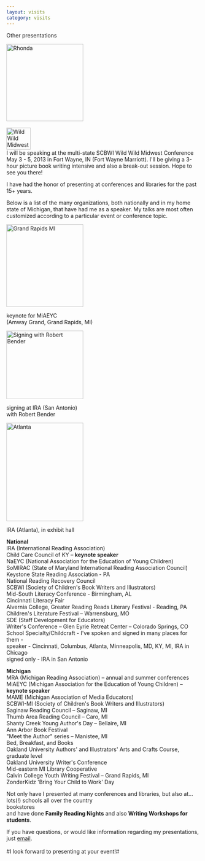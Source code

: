 ```yaml
---
layout: visits
category: visits
---
```


<p class="h1top">Other presentations</p>

<div id="visit_img"><img src="{{site.baseurl}}/img/visits_rgg_s.jpg" width="200" height="201" alt="Rhonda" /></div>
<br />
<div id="other_news">
<div id="visit_img_news"><img src="{{site.baseurl}}/img/visits_wildmidwest.jpg" width="63" height="57" alt="Wild Wild Midwest" /></div>
<p2 class="presentations">I will be speaking at the multi-state SCBWI Wild Wild Midwest Conference May 3 - 5, 2013 in Fort Wayne, IN (Fort Wayne Marriott). I'll be giving a 3-hour picture book writing intensive and also a break-out session. Hope to see you there!</p2></div>

I have had the honor of presenting at conferences and libraries for the past 15+ years.

Below is a list of the many organizations, both nationally and in my home state of Michigan, that have had me as a speaker. My talks are most often customized according to a particular event or conference topic.

<div id="sidepics">
<div id="visit_img_other"><img src="{{site.baseurl}}/img/visits_grandrapids.jpg" width="200" height="215" alt="Grand Rapids MI" /><br /><p class="caption_other">keynote for MiAEYC <br />(Amway Grand, Grand Rapids, MI)</p></div>
<div id="visit_img_other"><img src="{{site.baseurl}}/img/visits_bender.jpg" width="200" height="178" alt="Signing with Robert Bender" /><br /><p class="caption_other">signing at IRA (San Antonio) <br />with Robert Bender</p></div>
<div id="visit_img_other"><img src="{{site.baseurl}}/img/visits_atlanta.jpg" width="200" height="256" alt="Atlanta" /><br /><p class="caption">IRA (Atlanta), in exhibit hall</p></div>
</div>

__National__  
IRA (International Reading Association)  
Child Care Council of KY – __keynote speaker__  
NaEYC (National Association for the Education of Young Children)  
SoMIRAC (State of Maryland International Reading Association Council)  
Keystone State Reading Association - PA  
National Reading Recovery Council  
SCBWI (Society of Children's Book Writers and Illustrators)  
Mid-South Literacy Conference - Birmingham, AL  
Cincinnati Literacy Fair  
Alvernia College, Greater Reading Reads Literary Festival - Reading, PA  
Children's Literature Festival – Warrensburg, MO  
SDE (Staff Development for Educators)  
Writer's Conference – Glen Eyrie Retreat Center – Colorado Springs, CO  
School Specialty/Childcraft - I've spoken and signed in many places for them -  
<span class="indent">speaker - Cincinnati, Columbus, Atlanta, Minneapolis, MD, KY, MI, IRA in Chicago</span>  
<span class="indent">signed only - IRA in San Antonio</span>

__Michigan__  
MRA (Michigan Reading Association) – annual and summer conferences  
MiAEYC (Michigan Association for the Education of Young Children) – __keynote speaker__  
MAME (Michigan Association of Media Educators)  
SCBWI-MI (Society of Children's Book Writers and Illustrators)  
Saginaw Reading Council – Saginaw, MI  
Thumb Area Reading Council – Caro, MI  
Shanty Creek Young Author's Day – Bellaire, MI  
Ann Arbor Book Festival  
"Meet the Author" series – Manistee, MI  
Bed, Breakfast, and Books  
Oakland University Authors' and Illustrators' Arts and Crafts Course, graduate level  
Oakland University Writer's Conference  
Mid-eastern MI Library Cooperative  
Calvin College Youth Writing Festival – Grand Rapids, MI  
ZonderKidz 'Bring Your Child to Work' Day  

Not only have I presented at many conferences and libraries, but also at…  
lots(!) schools all over the country  
bookstores  
and have done __Family Reading Nights__ and also __Writing Workshops for students__.

If you have questions, or would like information regarding my presentations, just [email](mailto:rgowgreene@gmail.com).
<br /><br />
#I look forward to presenting at your event!#